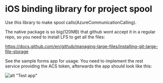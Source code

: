 iOS binding library for project spool
=====================================

Use this library to make spool calls(AzureCommunicationCalling).

The native package is so big(120MB) that github wont accept it in a regular repo,
so you need to install LFS to get all the files:

https://docs.github.com/en/github/managing-large-files/installing-git-large-file-storage

See the sample forms app for usage. You need to implement the rest service providing the ACS token, afterwards the app should look like this:

![alt "Test app"](testapp.png "Test app")
